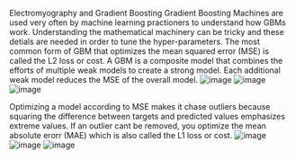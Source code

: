 Electromyography and Gradient Boosting 
Gradient Boosting Machines are used very often by machine learning practioners to understand how GBMs work. Understanding the mathematical machinery can be tricky and these detials are needed in order to tune the hyper-parameters. The most common form of GBM that optimizes the mean squared error (MSE) is called the L2 loss or cost. A GBM is a composite model that combines the efforts of multiple weak models to create a strong model. Each additional weak model reduces the MSE of the overall model.
![image](https://user-images.githubusercontent.com/117037344/204190930-4f6260a1-d054-44c6-9c20-e890b0ca1848.png)
![image](https://user-images.githubusercontent.com/117037344/204190880-3a6a80fc-21d2-4720-baa9-d0b5a372dce5.png)
![image](https://user-images.githubusercontent.com/117037344/204190899-529ef1ef-c782-40f9-9fc4-d330c62c869f.png)

Optimizing a model according to MSE makes it chase outliers because squaring the difference between targets and predicted values emphasizes extreme values. If an outlier cant be removed, you optimize the mean absolute erorr (MAE) which is also called the L1 loss or cost. 
![image](https://user-images.githubusercontent.com/117037344/204190986-f3436793-2fed-4799-8cdc-8f4b55b5937f.png)
![image](https://user-images.githubusercontent.com/117037344/204191036-9deeda80-71c6-44d9-99dc-76f914081ca3.png)
![image](https://user-images.githubusercontent.com/117037344/204191005-a85e1ace-c4bd-4d51-a214-aeaf0aa6fdab.png)

